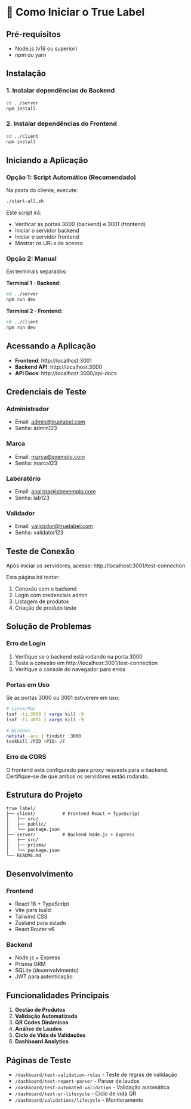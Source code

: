 # 🚀 Como Iniciar o True Label

## Pré-requisitos
- Node.js (v18 ou superior)
- npm ou yarn

## Instalação

### 1. Instalar dependências do Backend
```bash
cd ../server
npm install
```

### 2. Instalar dependências do Frontend
```bash
cd ../client
npm install
```

## Iniciando a Aplicação

### Opção 1: Script Automático (Recomendado)
Na pasta do cliente, execute:
```bash
./start-all.sh
```

Este script irá:
- Verificar as portas 3000 (backend) e 3001 (frontend)
- Iniciar o servidor backend
- Iniciar o servidor frontend
- Mostrar os URLs de acesso

### Opção 2: Manual
Em terminais separados:

**Terminal 1 - Backend:**
```bash
cd ../server
npm run dev
```

**Terminal 2 - Frontend:**
```bash
cd ../client
npm run dev
```

## Acessando a Aplicação

- **Frontend**: http://localhost:3001
- **Backend API**: http://localhost:3000
- **API Docs**: http://localhost:3000/api-docs

## Credenciais de Teste

### Administrador
- Email: admin@truelabel.com
- Senha: admin123

### Marca
- Email: marca@exemplo.com
- Senha: marca123

### Laboratório
- Email: analista@labexemplo.com
- Senha: lab123

### Validador
- Email: validador@truelabel.com
- Senha: validator123

## Teste de Conexão

Após iniciar os servidores, acesse:
http://localhost:3001/test-connection

Esta página irá testar:
1. Conexão com o backend
2. Login com credenciais admin
3. Listagem de produtos
4. Criação de produto teste

## Solução de Problemas

### Erro de Login
1. Verifique se o backend está rodando na porta 3000
2. Teste a conexão em http://localhost:3001/test-connection
3. Verifique o console do navegador para erros

### Portas em Uso
Se as portas 3000 ou 3001 estiverem em uso:
```bash
# Linux/Mac
lsof -ti:3000 | xargs kill -9
lsof -ti:3001 | xargs kill -9

# Windows
netstat -ano | findstr :3000
taskkill /PID <PID> /F
```

### Erro de CORS
O frontend está configurado para proxy requests para o backend.
Certifique-se de que ambos os servidores estão rodando.

## Estrutura do Projeto

```
true label/
├── client/          # Frontend React + TypeScript
│   ├── src/
│   ├── public/
│   └── package.json
├── server/          # Backend Node.js + Express
│   ├── src/
│   ├── prisma/
│   └── package.json
└── README.md
```

## Desenvolvimento

### Frontend
- React 18 + TypeScript
- Vite para build
- Tailwind CSS
- Zustand para estado
- React Router v6

### Backend
- Node.js + Express
- Prisma ORM
- SQLite (desenvolvimento)
- JWT para autenticação

## Funcionalidades Principais

1. **Gestão de Produtos**
2. **Validação Automatizada**
3. **QR Codes Dinâmicos**
4. **Análise de Laudos**
5. **Ciclo de Vida de Validações**
6. **Dashboard Analytics**

## Páginas de Teste

- `/dashboard/test-validation-rules` - Teste de regras de validação
- `/dashboard/test-report-parser` - Parser de laudos
- `/dashboard/test-automated-validation` - Validação automática
- `/dashboard/test-qr-lifecycle` - Ciclo de vida QR
- `/dashboard/validations/lifecycle` - Monitoramento